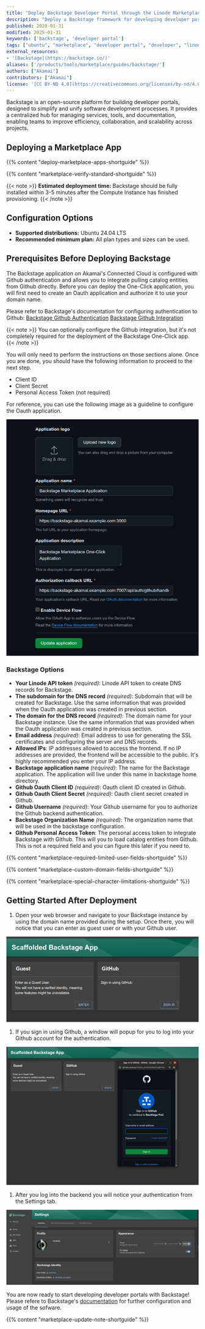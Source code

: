 ```yaml
---
title: "Deploy Backstage Developer Portal through the Linode Marketplace"
description: "Deploy a Backstage framework for developing developer portals"
published: 2020-01-31
modified: 2025-01-31
keywords: ['backstage', 'developer portal']
tags: ["ubuntu", "marketplace", "developer portal", "developer", "linode platform", "cloud manager"]
external_resources:
- '[Backstage](https://backstage.io/)'
aliases: ['/products/tools/marketplace/guides/backstage/']
authors: ["Akamai"]
contributors: ["Akamai"]
license: '[CC BY-ND 4.0](https://creativecommons.org/licenses/by-nd/4.0)'
---
```


Backstage is an open-source platform for building developer portals, designed to simplify and unify software development processes. It provides a centralized hub for managing services, tools, and documentation, enabling teams to improve efficiency, collaboration, and scalability across projects.

## Deploying a Marketplace App

{{% content "deploy-marketplace-apps-shortguide" %}}

{{% content "marketplace-verify-standard-shortguide" %}}

{{< note >}}
**Estimated deployment time:** Backstage should be fully installed within 3-5 minutes after the Compute Instance has finished provisioning.
{{< /note >}}

## Configuration Options

- **Supported distributions:** Ubuntu 24.04 LTS
- **Recommended minimum plan:** All plan types and sizes can be used.


## Prerequisites Before Deploying Backstage

The Backstage application on Akamai's Connected Cloud is configured with Github authentication and allows you to integrate pulling catalog entities from Github directly. Before you can deploy the One-Click application, you will first need to create an Oauth application and authorize it to use your domain name.

Please refer to Backstage's documentation for configuring authentication to Github:
[Backstage Github Authentication](https://backstage.io/docs/getting-started/config/authentication/#setting-up-authentication)
[Backstage Github Integration](https://backstage.io/docs/getting-started/config/authentication/#setting-up-a-github-integration)

{{< note >}}
You can optionally configure the Github integration, but it's not completely required for the deployment of the Backstage One-Click app.
{{< /note >}}

You will only need to perform the instructions on those sections alone. Once you are done, you should have the following information to proceed to the next step.

- Client ID
- Client Secret
- Personal Access Token (not required)

For reference, you can use the following image as a guideline to configure the Oauth application.

![Oauth Example App](./oauth-example.png)

### Backstage Options

- **Your Linode API token** *(required)*: Linode API token to create DNS records for Backstage.
- **The subdomain for the DNS record** *(required)*: Subdomain that will be created for Backstage. Use the same information that was provided when the Oauth application was created in previous section.
- **The domain for the DNS record** *(required)*: The domain name for your Backstage instance. Use the same information that was provided when the Oauth application was created in previous section.
- **Email address** *(required)*: Email address to use for generating the SSL certificates and configuring the server and DNS records.
- **Allowed IPs**: IP addresses allowed to access the frontend. If no IP addresses are provided, the frontend will be accessible to the public. It's highly recommended you enter your IP address.
- **Backstage application name** *(required)*: The name for the Backstage application. The application will live under this name in backstage home directory.
- **Github Oauth Client ID** *(required)*: Oauth client ID created in Github.
- **Github Oauth Client Secret** *(required)*: Oauth client secret created in Github.
- **Github Username** *(required)*: Your Github username for you to authorize the Github backend authentication.
- **Backstage Organization Name** *(required)*: The organization name that will be used in the backstage configuration.
- **Github Personal Access Token**: The personal access token to integrate Backstage with Github. This will you to load catalog entities from Github. This is not a required field and you can figure this later if you need to.

{{% content "marketplace-required-limited-user-fields-shortguide" %}}

{{% content "marketplace-custom-domain-fields-shortguide" %}}

{{% content "marketplace-special-character-limitations-shortguide" %}}

## Getting Started After Deployment


1. Open your web browser and navigate to your Backstage instance by using the domain name provided during the setup. Once there, you will notice that you can enter as guest user or with your Github user.

![Frontend](./welcome-banner.png)

1. If you sign in using Github, a window will popup for you to log into your Github account for the authentication.

![Authenticate](./github-auth.png)

1. After you log into the backend you will notice your authentication from the Settings tab. 

![Logged-In](./gituser.png)

You are now ready to start developing developer portals with Backstage! Please refere to Backstage's [documentation](https://backstage.io/docs/overview/what-is-backstage) for further configuration and usage of the sofware.

{{% content "marketplace-update-note-shortguide" %}}